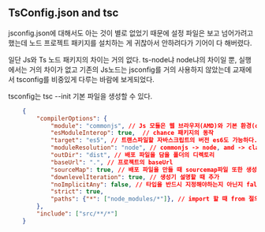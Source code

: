 ## TsConfig.json and tsc

jsconfig.json에 대해서도 아는 것이 별로 없었기 때문에 설정 파일은 보고 넘어가려고 했는데
노드 프로젝트 패키지를 설치하는 게 귀찮아서 안하려다가 기어이 다 해버렸다.

일단 Js와 Ts 노드 패키지의 차이는 거의 없다. ts-node냐 node냐의 차이일 뿐, 실행에서는 거의 차이가 없고
기존의 Js노드는 jsconfig를 거의 사용하지 않았는데 교재에서 tsconfig를 비중있게 다루는 바람에 보게되었다.

tsconfig는 tsc --init 기본 파일을 생성할 수 있다.

``` json
    {
        "compilerOptions": {
            "module": "commonjs", // Js 모듈은 웹 브라우저(AMD)와 기본 환경(commonjs)에서 다르게 동작한다.
            "esModuleInterop": true,  // chance 패키지의 동작
            "target": "es5", // 트랜스파일할 자바스크립트의 버전 es6도 가능하다.
            "moduleResolution": "node", // commonjs -> node, amd -> classic
            "outDir": "dist", // 배포 파일을 담을 폴더의 디렉토리
            "baseUrl": ".", // 프로젝트의 baseUrl
            "sourceMap": true, // 배포 파일을 만들 때 sourcemap파일 또한 생성한다. 변환된 코드가 어디의 js인지 알려줌.
            "downlevelIteration": true, // 생성기 설명할 때 추가
            "noImplicitAny": false, // 타입을 반드시 지정해야하는지 아닌지 false는 타입을 지정하지 않아도 괜찮다.
            "strict": true,       
            "paths": {"*": ["node_modules/*"]}, // import 할 때 from 절의 디렉토리
        },
        "include": ["src/**/*"]
    }
```